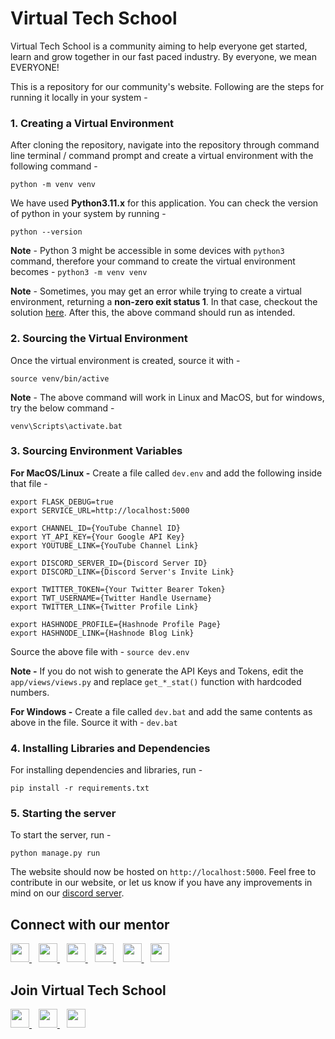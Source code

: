 # Virtual Tech School
Virtual Tech School is a community aiming to help everyone get started, learn and grow together in our fast paced industry. By everyone, we mean EVERYONE!

This is a repository for our community's website. Following are the steps for running it locally in your system -

### 1. Creating a Virtual Environment
After cloning the repository, navigate into the repository through command line terminal / command prompt and create a virtual environment with the following command -

`python -m venv venv`

We have used **Python3.11.x** for this application. You can check the version of python in your system by running -

`python --version`

**Note** - Python 3 might be accessible in some devices with `python3` command, therefore your command to create the virtual environment becomes - `python3 -m venv venv`

**Note** - Sometimes, you may get an error while trying to create a virtual environment, returning a **non-zero exit status 1**. In that case, checkout the solution [here](https://stackoverflow.com/questions/24123150/pyvenv-3-4-returned-non-zero-exit-status-1). After this, the above command should run as intended.

### 2. Sourcing the Virtual Environment
Once the virtual environment is created, source it with -

`source venv/bin/active`

**Note** - The above command will work in Linux and MacOS, but for windows, try the below command -

`venv\Scripts\activate.bat`

### 3. Sourcing Environment Variables
**For MacOS/Linux -** Create a file called `dev.env` and add the following inside that file -
```
export FLASK_DEBUG=true
export SERVICE_URL=http://localhost:5000

export CHANNEL_ID={YouTube Channel ID}
export YT_API_KEY={Your Google API Key}
export YOUTUBE_LINK={YouTube Channel Link}

export DISCORD_SERVER_ID={Discord Server ID}
export DISCORD_LINK={Discord Server's Invite Link}

export TWITTER_TOKEN={Your Twitter Bearer Token}
export TWT_USERNAME={Twitter Handle Username}
export TWITTER_LINK={Twitter Profile Link}

export HASHNODE_PROFILE={Hashnode Profile Page}
export HASHNODE_LINK={Hashnode Blog Link}
```
Source the above file with - `source dev.env`

**Note -** If you do not wish to generate the API Keys and Tokens, edit the `app/views/views.py` and replace `get_*_stat()` function with hardcoded numbers. 

**For Windows -** Create a file called `dev.bat` and add the same contents as above in the file. Source it with - `dev.bat`

### 4. Installing Libraries and Dependencies
For installing dependencies and libraries, run -

`pip install -r requirements.txt`

### 5. Starting the server
To start the server, run -

`python manage.py run`

The website should now be hosted on `http://localhost:5000`. Feel free to contribute in our website, or let us know if you have any improvements in mind on our [discord server](https://discord.gg/EYB8tQxjxH).

## Connect with our mentor
<a href="https://twitter.com/apoorvtwts">
    <img width="30px" src="https://www.vectorlogo.zone/logos/twitter/twitter-official.svg" />
</a>&ensp;
<a href="https://www.linkedin.com/in/apoorv-goyal-a17103158/">
    <img width="30px" src="https://www.vectorlogo.zone/logos/linkedin/linkedin-icon.svg" />
</a>&ensp;
<a href="https://www.youtube.com/c/ApoorvGoyalMain">
    <img width="30px" src="https://i.pinimg.com/originals/46/02/cb/4602cbc18967da9c1eba7452905cd99b.png" />
</a>&ensp;
<a href="https://www.instagram.com/intellectualspirits/">
    <img width="30px" src="https://www.vectorlogo.zone/logos/instagram/instagram-icon.svg" />
</a>&ensp;
<a href="https://apoorvgoyal.hashnode.dev/">
    <img width="30px" src="https://cdn.hashnode.com/res/hashnode/image/upload/v1611902473383/CDyAuTy75.png?auto=compress" />
</a>&ensp;
<a href="https://github.com/apoorv-on-git">
    <img width="30px" src="https://www.vectorlogo.zone/logos/github/github-icon.svg" />
</a>

## Join Virtual Tech School
<a href="https://discord.gg/EYB8tQxjxH">
    <img width="30px" src="https://www.vectorlogo.zone/logos/discordapp/discordapp-tile.svg" />
</a>&ensp;
<a href="https://twitter.com/virtechschool">
    <img width="30px" src="https://www.vectorlogo.zone/logos/twitter/twitter-official.svg" />
</a>&ensp;
<a href="https://virtualtechschool.hashnode.dev/">
    <img width="30px" src="https://cdn.hashnode.com/res/hashnode/image/upload/v1611902473383/CDyAuTy75.png?auto=compress" />
</a>
